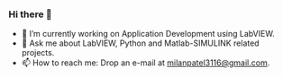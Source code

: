 ### Hi there 👋
- 🔭 I’m currently working on Application Development using LabVIEW.
- 💬 Ask me about LabVIEW, Python and Matlab-SIMULINK related projects.
- 📫 How to reach me: Drop an e-mail at milanpatel3116@gmail.com.

<!--
**imMilanpatel/imMilanPATEL** is a ✨ _special_ ✨ repository because its `README.md` (this file) appears on your GitHub profile.

